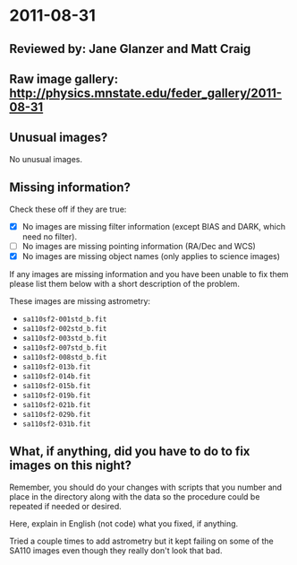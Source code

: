 # 2011-08-31

## Reviewed by:   Jane Glanzer and Matt Craig 

## Raw image gallery: http://physics.mnstate.edu/feder_gallery/2011-08-31

## Unusual images?

No unusual images.

## Missing information?

Check these off if they are true:

- [x] No images are missing filter information (except BIAS and DARK, which need no filter).
- [ ] No images are missing pointing information (RA/Dec and WCS)
- [x] No images are missing object names (only applies to science images)

If any images are missing information and you have been unable to fix them please list
them below with a short description of the problem.

These images are missing astrometry:

+ `sa110sf2-001std_b.fit`
+ `sa110sf2-002std_b.fit`
+ `sa110sf2-003std_b.fit`
+ `sa110sf2-007std_b.fit`
+ `sa110sf2-008std_b.fit`
+ `sa110sf2-013b.fit`
+ `sa110sf2-014b.fit`
+ `sa110sf2-015b.fit`
+ `sa110sf2-019b.fit`
+ `sa110sf2-021b.fit`
+ `sa110sf2-029b.fit`
+ `sa110sf2-031b.fit`

## What, if anything, did you have to do to fix images on this night?

Remember, you should do your changes with scripts that you number and place in the
directory along with the data so the procedure could be repeated if needed or
desired.

Here, explain in English (not code) what you fixed, if anything.

Tried a couple times to add astrometry but it kept failing on some of the SA110 images even though they really don't look that bad.
